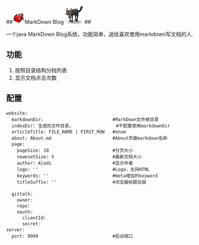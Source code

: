 ##![](https://github.com/234369425/Markdown-Blog/blob/master/doc/img/bug32.png?raw=true)MarkDown Blog ![](https://github.com/234369425/Markdown-Blog/blob/master/doc/img/cat48.png?raw=true) ##

一个java MarkDown Blog系统，功能简单，送给喜欢使用markdown写文档的人.

## 功能 ##

1. 按照目录结构分档列表
2. 显示文档点击次数

## 配置 ##

    website:
	  markdownDir: 							#MarkDown文件根目录
	  indexDir: 生成的文件目录，				#不配置使用markdownDir
	  articleTitle: FILE_NAME | FIRST_ROW	#enum
	  about: About.md						#About页面markdown名称
	  page:		
	    pageSize: 10						#分页大小
	    newesetSize: 5						#最新文档大小
	    author: Aladi						#显示作者
	    logo: ''							#Logo，支持HTML
	    keywords: ''						#meta增加的keyword
	    titleSuffix: ''						#浏览器标题后缀
	
	  gittalk:
	    owner:
	    repo:
	    oauth:
	      clientId:
	      secret:
	server:
	  port: 9999							#启动端口


